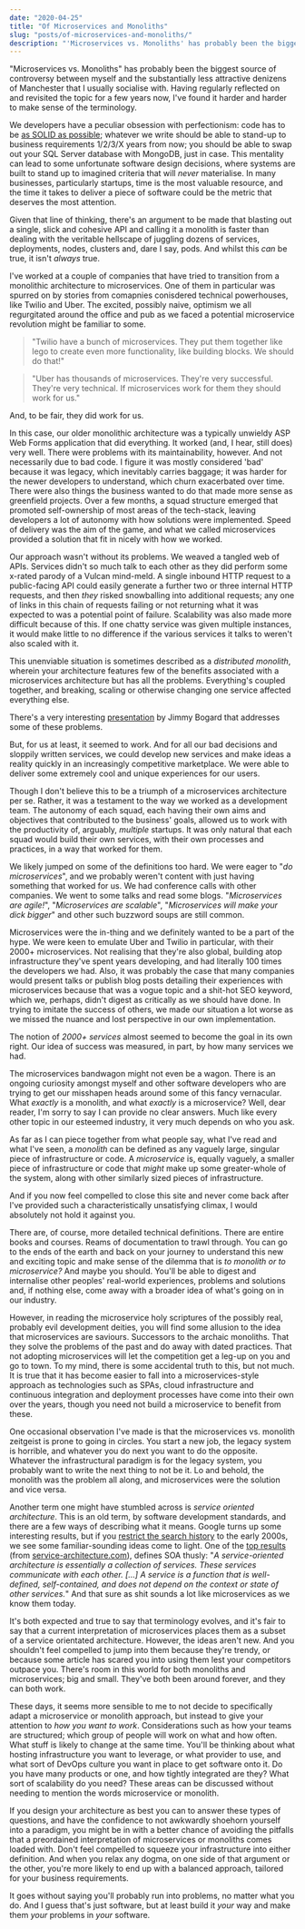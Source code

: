 ```yaml
---
date: "2020-04-25"
title: "Of Microservices and Monoliths"
slug: "posts/of-microservices-and-monoliths/"
description: "'Microservices vs. Monoliths' has probably been the biggest source of controversy between myself and the substantially less attractive denizens of Manchester that I usually socialise with. Having regularly reflected on and revisited the topic for a few years now, I've found it harder and harder to make sense of the terminology."
---
```

"Microservices vs. Monoliths" has probably been the biggest source of controversy between myself and the substantially less attractive denizens of Manchester that I usually socialise with. Having regularly reflected on and revisited the topic for a few years now, I've found it harder and harder to make sense of the terminology.

We developers have a peculiar obsession with perfectionism: code has to be [as SOLID as possible](../i-probably-dont-understand-solid-principles/); whatever we write should be able to stand-up to business requirements 1/2/3/X years from now; you should be able to swap out your SQL Server database with MongoDB, just in case. This mentality can lead to some unfortunate software design decisions, where systems are built to stand up to imagined criteria that will _never_ materialise. In many businesses, particularly startups, time is the most valuable resource, and the time it takes to deliver a piece of software could be the metric that deserves the most attention.

Given that line of thinking, there's an argument to be made that blasting out a single, slick and cohesive API and calling it a monolith is faster than dealing with the veritable hellscape of juggling dozens of services, deployments, nodes, clusters and, dare I say, pods. And whilst this _can_ be true, it isn't _always_ true.

I've worked at a couple of companies that have tried to transition from a monolithic architecture to microservices. One of them in particular was spurred on by stories from comapnies conisdered technical powerhouses, like Twilio and Uber. The excited, possibly naive, optimism we all regurgitated around the office and pub as we faced a potential microservice revolution might be familiar to some. 

>"Twilio have a bunch of microservices. They put them together like lego to create even more functionality, like building blocks. We should do that!"

>"Uber has thousands of microservices. They're very successful. They're very technical. If microservices work for them they should work for us."

And, to be fair, they did work for us.

In this case, our older monolithic architecture was a typically unwieldy ASP Web Forms application that did everything. It worked (and, I hear, still does) very well. There were problems with its maintainability, however. And not necessarily due to bad code. I figure it was mostly considered 'bad' because it was legacy, which inevitably carries baggage; it was harder for the newer developers to understand, which churn exacerbated over time. There were also things the business wanted to do that made more sense as greenfield projects. Over a few months, a squad structure emerged that promoted self-ownership of most areas of the tech-stack, leaving developers a lot of autonomy with how solutions were implemented. Speed of delivery was the aim of the game, and what we called microservices provided a solution that fit in nicely with how we worked.

Our approach wasn't without its problems. We weaved a tangled web of APIs. Services didn't so much talk to each other as they did perform some x-rated parody of a Vulcan mind-meld. A single inbound HTTP request to a public-facing API could easily generate a further two or three internal HTTP requests, and then _they_ risked snowballing into additional requests; any one of links in this chain of requests failing or not returning what it was expected to was a potential point of failure. Scalability was also made more difficult because of this. If one chatty service was given multiple instances, it would make little to no difference if the various services it talks to weren't also scaled with it.

This unenviable situation is sometimes described as a _distributed monolith_, wherein your architecture features few of the benefits associated with a microservices architecture but has all the problems. Everything's coupled together, and breaking, scaling or otherwise changing one service affected everything else.

There's a very interesting [presentation](https://www.youtube.com/watch?v=gfh-VCTwMw8) by Jimmy Bogard that addresses some of these problems.

But, for us at least, it seemed to work. And for all our bad decisions and sloppily written services, we could develop new services and make ideas a reality quickly in an increasingly competitive marketplace. We were able to deliver some extremely cool and unique experiences for our users.

Though I don't believe this to be a triumph of a microservices architecture per se. Rather, it was a testament to the way we worked as a development team. The autonomy of each squad, each having their own aims and objectives that contributed to the business' goals, allowed us to work with the productivity of, arguably, _multiple_ startups. It was only natural that each squad would build their own services, with their own processes and practices, in a way that worked for them.

We likely jumped on some of the definitions too hard. We were eager to "_do microservices_", and we probably weren't content with just having something that worked for us. We had conference calls with other companies. We went to some talks and read some blogs. "_Microservices are agile!_", "_Microservices are scalable_", "_Microservices will make your dick bigger_" and other such buzzword soups are still common.

Microservices were the in-thing and we definitely wanted to be a part of the hype. We were keen to emulate Uber and Twilio in particular, with their 2000+ microservices. Not realising that they're also global, building atop infrastructure they've spent years developing, and had literally 100 times the developers we had. Also, it was probably the case that many companies would present talks or publish blog posts detailing their experiences with microservices because that was a vogue topic and a shit-hot SEO keyword, which we, perhaps, didn't digest as critically as we should have done. In trying to imitate the success of others, we made our situation a lot worse as we missed the nuance and lost perspective in our own implementation.

The notion of _2000+ services_ almost seemed to become the goal in its own right. Our idea of success was measured, in part, by how many services we had.

The microservices bandwagon might not even be a wagon. There is an ongoing curiosity amongst myself and other software developers who are trying to get our misshapen heads around some of this fancy vernacular. What _exactly_ is a monolith, and what _exactly_ is a microservice? Well, dear reader, I'm sorry to say I can provide no clear answers. Much like every other topic in our esteemed industry, it very much depends on who you ask.

As far as I can piece together from what people say, what I've read and what I've seen, a _monolith_ can be defined as any vaguely large, singular piece of infrastructure or code. A _microservice_ is, equally vaguely, a smaller piece of infrastructure or code that _might_ make up some greater-whole of the system, along with other similarly sized pieces of infrastructure. 

And if you now feel compelled to close this site and never come back after I've provided such a characteristically unsatisfying climax, I would absolutely not hold it against you.

There are, of course, more detailed technical definitions. There are entire books and courses. Reams of documentation to trawl through. You can go to the ends of the earth and back on your journey to understand this new and exciting topic and make sense of the dilemma that is _to monolith or to microservice?_ And maybe you should. You'll be able to digest and internalise other peoples' real-world experiences, problems and solutions and, if nothing else, come away with a broader idea of what's going on in our industry.

However, in reading the microservice holy scriptures of the possibly real, probably evil development deities, you will find some allusion to the idea that microservices are saviours. Successors to the archaic monoliths. That they solve the problems of the past and do away with dated practices. That not adopting microservices will let the competition get a leg-up on you and go to town. To my mind, there is some accidental truth to this, but not much. It is true that it has become easier to fall into a microservices-style approach as technologies such as SPAs, cloud infrastructure and continuous integration and deployment processes have come into their own over the years, though you need not build a microservice to benefit from these.

One occasional observation I've made is that the microservices vs. monolith zeitgeist is prone to going in circles. You start a new job, the legacy system is horrible, and whatever you do next you want to do the opposite. Whatever the infrastructural paradigm is for the legacy system, you probably want to write the next thing to not be it. Lo and behold, the monolith was the problem all along, and microservices were the solution and vice versa.

Another term one might have stumbled across is _service oriented architecture_. This is an old term, by software development standards, and there are a few ways of describing what it means. Google turns up some interesting results, but if you [restrict the search history](https://www.google.co.uk/search?q=service+oriented+architecture&client=safari&hl=en-gb&sxsrf=ALeKk00pHVQNjGqaD9wmJSqgpx0RPwR4uA%3A1587354763797&source=lnt&tbs=cdr%3A1%2Ccd_min%3A%2Ccd_max%3A2003&tbm=) to the early 2000s, we see some familiar-sounding ideas come to light. One of the [top results](https://www.service-architecture.com/articles/web-services/service-oriented_architecture_soa_definition.html) (from [service-architecture.com](https://www.service-architecture.com/index.html)), defines SOA thusly: "_A service-oriented architecture is essentially a collection of services. These services communicate with each other. [...] A service is a function that is well-defined, self-contained, and does not depend on the context or state of other services._" And that sure as shit sounds a lot like microservices as we know them today.

It's both expected and true to say that terminology evolves, and it's fair to say that a current interpretation of microservices places them as a subset of a service orientated architecture. However, the ideas aren't new. And you shouldn't feel compelled to jump into them because they're trendy, or because some article has scared you into using them lest your competitors outpace you. There's room in this world for both monoliths and microservices; big and small. They've both been around forever, and they can both work.

These days, it seems more sensible to me to not decide to specifically adapt a microservice or monolith approach, but instead to give your attention to _how you want to work_. Considerations such as how your teams are structured; which group of people will work on what and how often. What stuff is likely to change at the same time. You'll be thinking about what hosting infrastructure you want to leverage, or what provider to use, and what sort of DevOps culture you want in place to get software onto it. Do you have many products or one, and how tightly integrated are they? What sort of scalability do you need? These areas can be discussed without needing to mention the words microservice or monolith.

If you design your architecture as best you can to answer these types of questions, and have the confidence to not awkwardly shoehorn yourself into a paradigm, you might be in with a better chance of avoiding the pitfalls that a preordained interpretation of microservices or monoliths comes loaded with. Don't feel compelled to squeeze your infrastructure into either definition. And when you relax any dogma, on one side of that argument or the other, you're more likely to end up with a balanced approach, tailored for your business requirements.

It goes without saying you'll probably run into problems, no matter what you do. And I guess that's just software, but at least build it _your_ way and make them _your_ problems in _your_ software.
